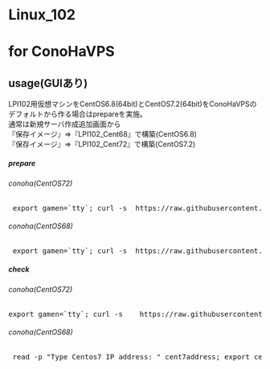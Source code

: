 # Linux_102


# for ConoHaVPS

## usage(GUIあり)
LPI102用仮想マシンをCentOS6.8(64bit)とCentOS7.2(64bit)をConoHaVPSのデフォルトから作る場合はprepareを実施。  
通常は新規サーバ作成追加画面から  
『保存イメージ』⇒『LPI102_Cent68』で構築(CentOS6.8)  
『保存イメージ』⇒『LPI102_Cent72』で構築(CentOS7.2)

##### prepare
###### conoha(CentOS72)
<pre> export gamen=`tty`; curl -s  https://raw.githubusercontent.com/dummyotsuka/102setup/master/102prepare_ConoHa_GUI_Cent72.sh   | sh ;  </pre>
###### conoha(CentOS68)
<pre> export gamen=`tty`; curl -s  https://raw.githubusercontent.com/dummyotsuka/102setup/master/102prepare_ConoHa_GUI_Cent68.sh   | sh ;  </pre>

##### check
###### conoha(CentOS72)
<pre>export gamen=`tty`; curl -s    https://raw.githubusercontent.com/dummyotsuka/102setup/master/102_check_ConoHa_Cent72.sh   | sh </pre>

###### conoha(CentOS68)
<pre> read -p "Type Centos7 IP address: " cent7address; export cent7address; export gamen=`tty`; curl -s    https://raw.githubusercontent.com/dummyotsuka/102setup/master/102_check_ConoHa_Cent68.sh   | sh </pre>
